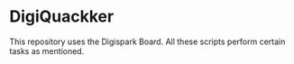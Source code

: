 # DigiQuackker
This repository uses the Digispark Board. All these scripts perform certain tasks as mentioned. 
